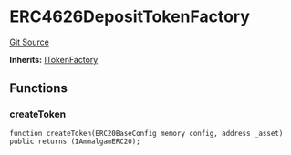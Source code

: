 # ERC4626DepositTokenFactory
[Git Source](https://github.com/Ammalgam-Protocol/core-v1/blob/083c00a2031e49494b12e5e222d9534812423631/contracts/factories/ERC4626DepositTokenFactory.sol)

**Inherits:**
[ITokenFactory](/contracts/interfaces/factories/ITokenFactory.sol/interface.ITokenFactory.md)


## Functions
### createToken


```solidity
function createToken(ERC20BaseConfig memory config, address _asset) public returns (IAmmalgamERC20);
```

